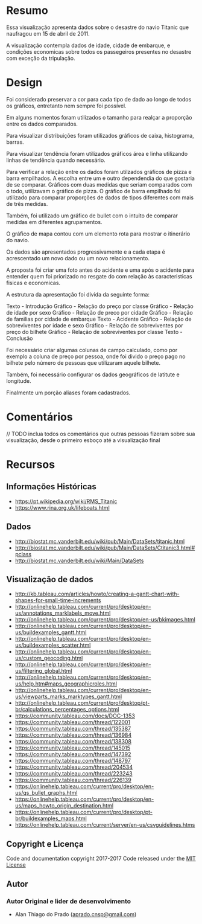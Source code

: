 # Resumo

Essa visualização apresenta dados sobre o desastre do navio Titanic que
naufragou em 15 de abril de 2011.

A visualização contempla dados de idade, cidade de embarque, e condições
economicas sobre todos os passegeiros presentes no desastre com exceção da
tripulação.

# Design

Foi considerado preservar a cor para cada tipo de dado ao longo de todos os
gráficos, entretanto nem sempre foi possível.

Em alguns momentos foram utilizados o tamanho para realçar a proporção entre os
dados comparados.

Para visualizar distribuições foram utilizados gráficos de caixa, histograma,
barras.

Para visualizar tendência foram utilizados gráficos área e linha utilizando
linhas de tendência quando necessário.

Para verificar a relação entre os dados foram utilzados gráficos de pizza e
barra empilhados. A escolha entre um e outro dependendia do que gostaria de se
comparar. Gráficos com duas medidas que seriam comparados com o todo, utilizavam
o gráfico de pizza. O gráfico de barra empilhado foi utilizado para comparar
proporções de dados de tipos diferentes com mais de três medidas.

Também, foi utilizado um gráfico de bullet com o intuito de comparar medidas
em diferentes agrupamentos.

O gráfico de mapa contou com um elemento rota para mostrar o itinerário do navio.

Os dados são apresentados progressivamente e a cada etapa é acrescentado um novo
dado ou um novo relacionamento.

A proposta foi criar uma foto antes do acidente e uma após o acidente para
entender quem foi priorizado no resgate do com relação às caracteristicas fisicas
e economicas.

A estrutura da apresentação foi divida da seguinte forma:

Texto - Introdução
Gráfico - Relação do preço por classe
Gráfico - Relação de idade por sexo
Gráfico - Relação de preco por cidade
Gráfico - Relação de familias por cidade de embarque
Texto - Acidente
Gráfico - Relação de sobreviventes por idade e sexo
Gráfico - Relação de sobreviventes por preço do bilhete
Gráfico - Relação de sobreviventes por classe
Texto - Conclusão

Foi necessário criar algumas colunas de campo calculado, como por exemplo a
coluna de preço por pessoa, onde foi divido o preço pago no bilhete pelo número
de pessoas que utilizaram aquele bilhete.

Também, foi necessário configurar os dados geográficos de latitute e longitude.

Finalmente um porção aliases foram cadastrados.

# Comentários

// TODO
inclua todos os comentários que outras pessoas fizeram sobre sua visualização, desde o primeiro esboço até a visualização final

# Recursos

## Informações Históricas

* https://pt.wikipedia.org/wiki/RMS_Titanic
* https://www.rina.org.uk/lifeboats.html

## Dados
* http://biostat.mc.vanderbilt.edu/wiki/pub/Main/DataSets/titanic.html
* http://biostat.mc.vanderbilt.edu/wiki/pub/Main/DataSets/Ctitanic3.html#pclass
* http://biostat.mc.vanderbilt.edu/wiki/Main/DataSets

## Visualização de dados
* http://kb.tableau.com/articles/howto/creating-a-gantt-chart-with-shapes-for-small-time-increments
* http://onlinehelp.tableau.com/current/pro/desktop/en-us/annotations_marklabels_move.html
* http://onlinehelp.tableau.com/current/pro/desktop/en-us/bkimages.html
* http://onlinehelp.tableau.com/current/pro/desktop/en-us/buildexamples_gantt.html
* http://onlinehelp.tableau.com/current/pro/desktop/en-us/buildexamples_scatter.html
* http://onlinehelp.tableau.com/current/pro/desktop/en-us/custom_geocoding.html
* http://onlinehelp.tableau.com/current/pro/desktop/en-us/filtering_global.html
* http://onlinehelp.tableau.com/current/pro/desktop/en-us/help.htm#maps_geographicroles.html
* http://onlinehelp.tableau.com/current/pro/desktop/en-us/viewparts_marks_marktypes_gantt.html
* http://onlinehelp.tableau.com/current/pro/desktop/pt-br/calculations_percentages_options.html
* https://community.tableau.com/docs/DOC-1353
* https://community.tableau.com/thread/122001
* https://community.tableau.com/thread/135387
* https://community.tableau.com/thread/136984
* https://community.tableau.com/thread/138308
* https://community.tableau.com/thread/145015
* https://community.tableau.com/thread/147392
* https://community.tableau.com/thread/148797
* https://community.tableau.com/thread/204534
* https://community.tableau.com/thread/223243
* https://community.tableau.com/thread/226139
* https://onlinehelp.tableau.com/current/pro/desktop/en-us/qs_bullet_graphs.html
* https://onlinehelp.tableau.com/current/pro/desktop/en-us/maps_howto_origin_destination.html
* https://onlinehelp.tableau.com/current/pro/desktop/pt-br/buildexamples_maps.html
* https://onlinehelp.tableau.com/current/server/en-us/csvguidelines.htms

## Copyright e Licença
Code and documentation copyright 2017-2017 Code released under the [MIT License](https://github.com/AlanPrado/FDSI2_titanic/blob/master/LICENSE)

## Autor

### Autor Original e lider de desenvolvimento

- Alan Thiago do Prado (aprado.cnsp@gmail.com)
